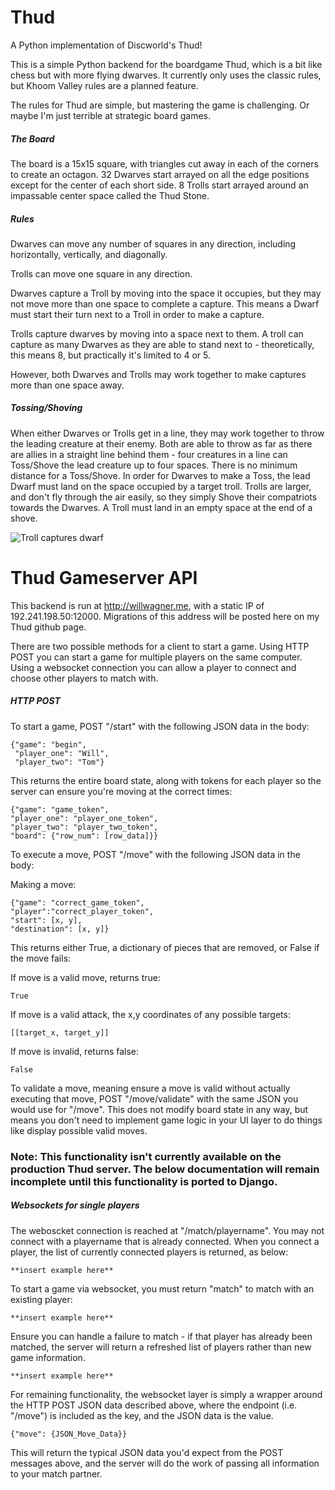 # Thud
A Python implementation of Discworld's Thud!

This is a simple Python backend for the boardgame Thud, which is a bit like chess but with more flying dwarves. 
It currently only uses the classic rules, but Khoom Valley rules are a planned feature.

The rules for Thud are simple, but mastering the game is challenging.  Or maybe I'm just terrible at strategic board
games.

##### The Board
The board is a 15x15 square, with triangles cut away in each of the corners to create an octagon.  32 Dwarves start
arrayed on all the edge positions except for the center of each short side.  8 Trolls start arrayed around an
impassable center space called the Thud Stone.

##### Rules
Dwarves can move any number of squares in any direction, including horizontally, vertically, and diagonally.

Trolls can move one square in any direction.

Dwarves capture a Troll by moving into the space it occupies, but they may not move more than one space to complete a
capture.  This means a Dwarf must start their turn next to a Troll in order to make a capture.

Trolls capture dwarves by moving into a space next to them.  A troll can capture as many Dwarves as they are able to
stand next to - theoretically, this means 8, but practically it's limited to 4 or 5.

However, both Dwarves and Trolls may work together to make captures more than one space away.

##### Tossing/Shoving
When either Dwarves or Trolls get in a line, they may work together to throw the leading creature at their enemy.  Both
are able to throw as far as there are allies in a straight line behind them - four creatures in a line can Toss/Shove
the lead creature up to four spaces.  There is no minimum distance for a Toss/Shove.  In order for Dwarves to make a
Toss, the lead Dwarf must land on the space occupied by a target troll.  Trolls are larger, and don't fly through the
air easily, so they simply Shove their compatriots towards the Dwarves.  A Troll must land in an empty space at the end
of a shove.

![Troll captures dwarf](https://github.com/willwagner602/Thud/troll_capture.png)

# Thud Gameserver API

This backend is run at http://willwagner.me, with a static IP of 192.241.198.50:12000.  Migrations of this address will 
be posted here on my Thud github page.

There are two possible methods for a client to start a game.  Using HTTP POST you can start a game for multiple players
on the same computer.  Using a websocket connection you can allow a player to connect and choose other players to match
with.

##### HTTP POST
To start a game, POST "/start" with the following JSON data in the body:

    {"game": "begin",
     "player_one": "Will",
     "player_two": "Tom"}

This returns the entire board state, along with tokens for each player so the server can 
ensure you're moving at the correct times:

    {"game": "game_token",
    "player_one": "player_one_token",
    "player_two": "player_two_token",
    "board": {"row_num": [row_data]}}

To execute a move, POST "/move" with the following JSON data in the body:

Making a move:

    {"game": "correct_game_token",
    "player":"correct_player_token",
    "start": [x, y],
    "destination": [x, y]}

This returns either True, a dictionary of pieces that are removed, 
or False if the move fails:
   
If move is a valid move, returns true:
    
    True
    
If move is a valid attack, the x,y coordinates of any possible targets:
    
    [[target_x, target_y]]
    
If move is invalid, returns false:
    
    False


To validate a move, meaning ensure a move is valid without actually executing that move, POST "/move/validate" with the 
same JSON you would use for "/move". This does not modify board state in any way, but means you don't need to implement
game logic in your UI layer to do things like display possible valid moves.


### Note: This functionality isn't currently available on the production Thud server.  The below documentation will remain incomplete until this functionality is ported to Django.
##### Websockets for single players

The weboscket connection is reached at "/match/playername".  You may not connect with a playername that is already
connected.  When you connect a player, the list of currently connected players is returned, as below:

    **insert example here**

To start a game via websocket, you must return "match" to match with an existing player:

    **insert example here**

Ensure you can handle a failure to match - if that player has already been matched, the server will return a refreshed
list of players rather than new game information.

    **insert example here**

For remaining functionality, the websocket layer is simply a wrapper around the HTTP POST JSON data described above, 
where the endpoint (i.e. "/move") is included as the key, and the JSON data is the value.
    
    {"move": {JSON_Move_Data}}

This will return the typical JSON data you'd expect from the POST messages above, and the server will do the work of
passing all information to your match partner.

